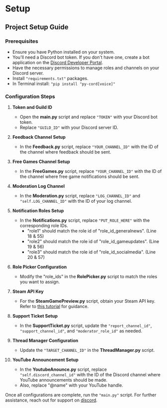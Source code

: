 # Setup

## Project Setup Guide

### Prerequisites
- Ensure you have Python installed on your system.
- You'll need a Discord bot token. If you don't have one, create a bot application on the [Discord Developer Portal](https://discord.com/developers/applications).
- Have the necessary permissions to manage roles and channels on your Discord server.
- Install `"requirements.txt"` packages.
- In Terminal install: `"pip install "py-cord[voice]"`

### Configuration Steps

1. **Token and Guild ID**
   - Open the **main.py** script and replace `"TOKEN"` with your Discord bot token.
   - Replace `"GUILD_ID"` with your Discord server ID.

2. **Feedback Channel Setup**
   - In the **Feedback.py** script, replace `"YOUR_CHANNEL_ID"` with the ID of the channel where feedback should be sent.

3. **Free Games Channel Setup**
   - In the **FreeGames.py** script, replace `"YOUR_CHANNEL_ID"` with the ID of the channel where free game notifications should be sent.

4. **Moderation Log Channel**
   - In the **Moderation.py** script, replace `"LOG_CHANNEL_ID"` and `"self.LOG_CHANNEL_ID"` with the ID of your log channel.

5. **Notification Roles Setup**
   - In the **Notifications.py** script, replace `"PUT_ROLE_HERE"` with the corresponding role IDs.
     - "role1" should match the role id of "role_id_generalnews". (Line 18 & 55)
     - "role2" should match the role id of "role_id_gameupdates". (Line 19 & 56)
     - "role3" should match the role id of "role_id_socialmedia". (Line 20 & 57)

6. **Role Picker Configuration**
   - Modify the "role_ids" in the **RolePicker.py** script to match the roles you want to assign.

7. **Steam API Key**
   - For the **SteamGamePreview.py** script, obtain your Steam API key. Refer to [this tutorial](https://www.youtube.com/watch?v=hBqQh5lyQBw) for guidance.

8. **Support Ticket Setup**
   - In the **SupportTicket.py** script, update the `"report_channel_id"`, `"support_channel_id"`, and `"moderator_role_id"` as needed.

9. **Thread Manager Configuration**
   - Update the `"TARGET_CHANNEL_ID"` in the **ThreadManager.py** script.

10. **YouTube Announcement Setup**
    - In the **YoutubeAnounce.py** script, replace `"self.discord_channel_id"` with the ID of the Discord channel where YouTube announcements should be made.
    - Also, replace "@name" with your YouTube handle.

Once all configurations are complete, run the `"main.py"` script. For further assistance, reach out for support on [discord](https://discord.gg/4xwf8F46Pd).
